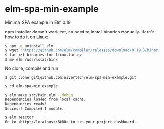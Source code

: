 # elm-spa-min-example

Minimal SPA example in Elm 0.19

npm installer doesn't work yet, so need to install binaries manually.
Here's how to do it on Linux:

``` bash
$ npm -g uninstall elm
$ wget "https://github.com/elm/compiler/releases/download/0.19.0/binaries-for-linux.tar.gz"
$ tar xzf binaries-for-linux.tar.gz
$ mv elm /usr/local/bin/
```

No clone, compile and run

``` bash
$ git clone git@github.com:nivertech/elm-spa-min-example.git

$ cd elm-spa-min-example

$ elm make src/Main.elm --debug
Dependencies loaded from local cache.
Dependencies ready!                
Success! Compiled 1 module.                                          

$ elm reactor
Go to <http://localhost:8000> to see your project dashboard.

```
